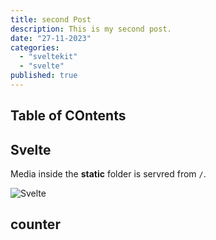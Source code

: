 ```yaml
---
title: second Post
description: This is my second post.
date: "27-11-2023"
categories:
  - "sveltekit"
  - "svelte"
published: true
---
```


<script>
  import Counter from './counter.svelte';
</script>

## Table of COntents

## Svelte

Media inside the **static** folder is servred from ``/``.

![Svelte](favicon.png)

## counter

<Counter />
